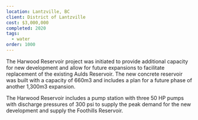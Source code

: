 ```yaml
---
location: Lantzville, BC
client: District of Lantzville
cost: $3,000,000
completed: 2020
tags:
  - water
order: 1000
---
```

The Harwood Reservoir project was initiated to provide additional capacity for new development and allow for future expansions to facilitate replacement of the existing Aulds Reservoir.  The new concrete reservoir was built with a capacity of 660m3 and includes a plan for a future phase of another 1,300m3 expansion.  

The Harwood Reservoir includes a pump station with three 50 HP pumps with discharge pressures of 300 psi to supply the peak demand for the new development and supply the Foothills Reservoir.  